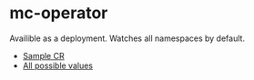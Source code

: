 # mc-operator

Availible as a deployment. Watches all namespaces by default. 

- [Sample CR](https://github.com/mcserverhosting-net/mc-operator/blob/master/deploy/crds/charts.helm.k8s.io_v1alpha1_serverdeployment_cr.yaml)
- [All possible values](https://github.com/mcserverhosting-net/charts/blob/master/server-deployment/values.yaml)
